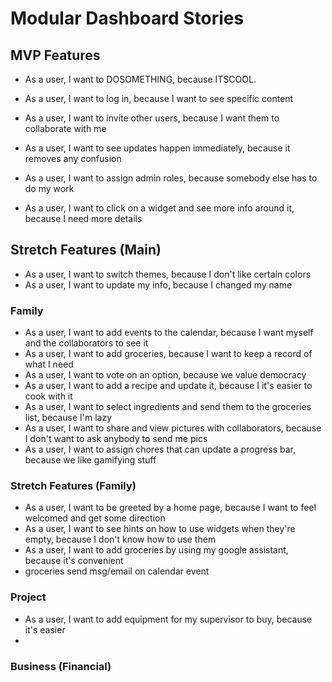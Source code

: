 # Modular Dashboard Stories

## MVP Features
- As a user, I want to DOSOMETHING, because ITSCOOL.

- As a user, I want to log in, because I want to see specific content
- As a user, I want to invite other users, because I want them to collaborate with me
- As a user, I want to see updates happen immediately, because it removes any confusion
- As a user, I want to assign admin roles, because somebody else has to do my work
- As a user, I want to click on a widget and see more info around it, because I need more details

## Stretch Features (Main)
- As a user, I want to switch themes, because I don't like certain colors
- As a user, I want to update my info, because I changed my name

### Family
- As a user, I want to add events to the calendar, because I want myself and the collaborators to see it
- As a user, I want to add groceries, because I want to keep a record of what I need
- As a user, I want to vote on an option, because we value democracy
- As a user, I want to add a recipe and update it, because I it's easier to cook with it
- As a user, I want to select ingredients and send them to the groceries list, because I'm lazy
- As a user, I want to share and view pictures with collaborators, because I don't want to ask anybody to send me pics
- As a user, I want to assign chores that can update a progress bar, because we like gamifying stuff

### Stretch Features (Family)
- As a user, I want to be greeted by a home page, because I want to feel welcomed and get some direction
- As a user, I want to see hints on how to use widgets when they're empty, because I don't know how to use them
- As a user, I want to add groceries by using my google assistant, because it's convenient
- groceries send msg/email on calendar event

### Project
- As a user, I want to add equipment for my supervisor to buy, because it's easier
- 

### Business (Financial)
